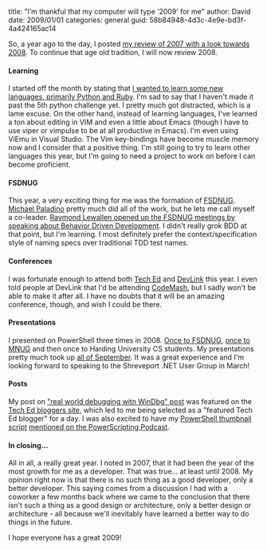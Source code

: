 
title: "I&rsquo;m thankful that my computer will type &lsquo;2009&rsquo; for me"
author: David
date: 2009/01/01
categories: general
guid: 58b84948-4d3c-4e9e-bd3f-4a424165ac14

So, a year ago to the day, I posted [my review of 2007 with a look towards 2008](/blog/2008/01/01/welcome-2008-2007-in-review/). To continue that age old tradition, I will now review 2008. 

#### Learning

I started off the month by stating that [I wanted to learn some new languages, primarily Python and Ruby](/blog/2008/01/30/learning-technologies-outside-and-inside-of-the-microsoft-ecosystem/). I'm sad to say that I haven't made it past the 5th python challenge yet. I pretty much got distracted, which is a lame excuse. On the other hand, instead of learning languages, I've learned a ton about editing in VIM and even a little about Emacs (though I have to use viper or vimpulse to be at all productive in Emacs). I'm even using ViEmu in Visual Studio. The Vim key-bindings have become muscle memory now and I consider that a positive thing. I'm still going to try to learn other languages this year, but I'm going to need a project to work on before I can become proficient. 

#### FSDNUG

This year, a very exciting thing for me was the formation of [FSDNUG](http://www.fsdnug.org). [Michael Paladino](http://www.mpaladino.com/) pretty much did all of the work, but he lets me call myself a co-leader. [Raymond Lewallen opened up the FSDNUG meetings by speaking about Behavior Driven Development](/blog/2008/03/04/fsdnug-meeting-with-raymond-lewallen-on-behavior-driven-design/). I didn't really grok BDD at that point, but I'm learning. I most definitely prefer the context/specification style of naming specs over traditional TDD test names. 

#### Conferences

I was fortunate enough to attend both [Tech Ed](/blog/2008/07/02/tech-ed-andndash-day-1-review/) and [DevLink](/blog/2008/08/27/devlink-2008-recap/) this year. I even told people at DevLink that I'd be attending [CodeMash](http://codemash.org/), but I sadly won't be able to make it after all. I have no doubts that it will be an amazing conference, though, and wish I could be there. 

#### Presentations

I presented on PowerShell three times in 2008. [Once to FSDNUG](/blog/2008/09/09/powershell-fsdnug-presentation-with-slides-and-notes/), [once to MNUG](/blog/2008/09/30/slides-and-notes-from-mnug-talk/) and then once to Harding University CS students. My presentations pretty much took up [all of September](/blog/month?2008-09). It was a great experience and I'm looking forward to speaking to the Shreveport .NET User Group in March! 

#### Posts

My post on ["real world debugging witn WinDbg" post](/blog/2008/05/23/real-world-walkthrough-with-windbg/) was featured on the [Tech Ed bloggers site](http://msdn.microsoft.com/en-us/events/teched/cc531163.aspx), which led to me being selected as a "featured Tech Ed blogger" for a day. I was also excited to have my [PowerShell thumbnail script](/blog/2008/10/11/simple-powershell-script-to-generate-thumbnails/) [mentioned on the PowerScripting Podcast](http://feeds.feedburner.com/~r/Powerscripting/~3/455545211/index.php). 

#### In closing...

All in all, a really great year. I noted in 2007, that it had been the year of the most growth for me as a developer. That was true... at least until 2008. My opinion right now is that there is no such thing as a good developer, only a better developer. This saying comes from a discussion I had with a coworker a few months back where we came to the conclusion that there isn't such a thing as a good design or architecture, only a better design or architecture - all because we'll inevitably have learned a better way to do things in the future. 

I hope everyone has a great 2009!

